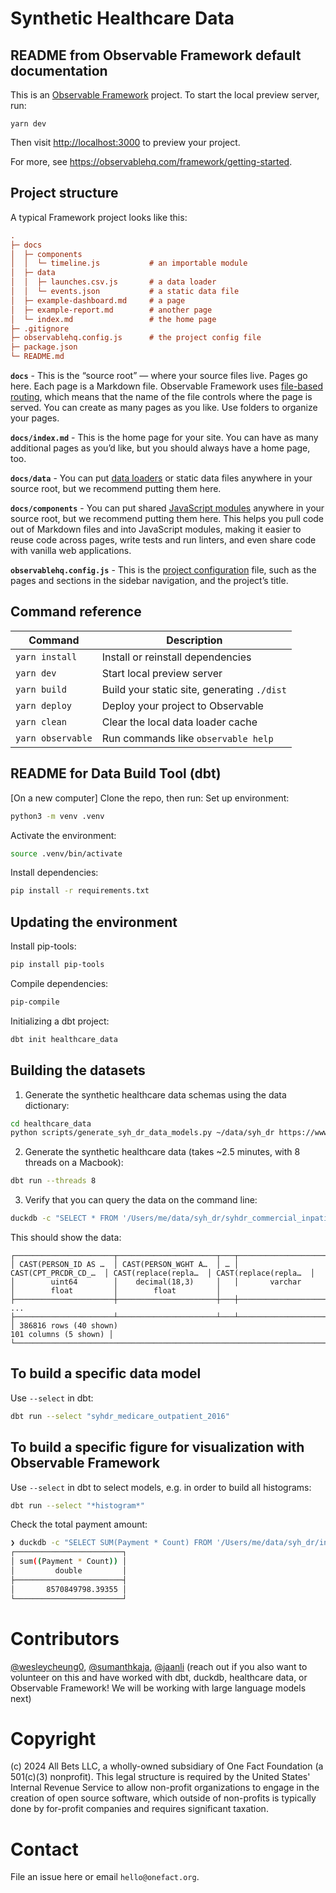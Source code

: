 # Synthetic Healthcare Data

## README from Observable Framework default documentation

This is an [Observable Framework](https://observablehq.com/framework) project. To start the local preview server, run:

```
yarn dev
```

Then visit <http://localhost:3000> to preview your project.

For more, see <https://observablehq.com/framework/getting-started>.

## Project structure

A typical Framework project looks like this:

```ini
.
├─ docs
│  ├─ components
│  │  └─ timeline.js           # an importable module
│  ├─ data
│  │  ├─ launches.csv.js       # a data loader
│  │  └─ events.json           # a static data file
│  ├─ example-dashboard.md     # a page
│  ├─ example-report.md        # another page
│  └─ index.md                 # the home page
├─ .gitignore
├─ observablehq.config.js      # the project config file
├─ package.json
└─ README.md
```

**`docs`** - This is the “source root” — where your source files live. Pages go here. Each page is a Markdown file. Observable Framework uses [file-based routing](https://observablehq.com/framework/routing), which means that the name of the file controls where the page is served. You can create as many pages as you like. Use folders to organize your pages.

**`docs/index.md`** - This is the home page for your site. You can have as many additional pages as you’d like, but you should always have a home page, too.

**`docs/data`** - You can put [data loaders](https://observablehq.com/framework/loaders) or static data files anywhere in your source root, but we recommend putting them here.

**`docs/components`** - You can put shared [JavaScript modules](https://observablehq.com/framework/javascript/imports) anywhere in your source root, but we recommend putting them here. This helps you pull code out of Markdown files and into JavaScript modules, making it easier to reuse code across pages, write tests and run linters, and even share code with vanilla web applications.

**`observablehq.config.js`** - This is the [project configuration](https://observablehq.com/framework/config) file, such as the pages and sections in the sidebar navigation, and the project’s title.

## Command reference

| Command           | Description                                              |
| ----------------- | -------------------------------------------------------- |
| `yarn install`            | Install or reinstall dependencies                        |
| `yarn dev`        | Start local preview server                               |
| `yarn build`      | Build your static site, generating `./dist`              |
| `yarn deploy`     | Deploy your project to Observable                        |
| `yarn clean`      | Clear the local data loader cache                        |
| `yarn observable` | Run commands like `observable help`                      |


## README for Data Build Tool (dbt)

[On a new computer]
Clone the repo, then run:
Set up environment:
```bash
python3 -m venv .venv 
```

Activate the environment:
```bash
source .venv/bin/activate
```

Install dependencies:
```bash
pip install -r requirements.txt
```

## Updating the environment

Install pip-tools:
```bash
pip install pip-tools
```

Compile dependencies:
```bash
pip-compile 
```

Initializing a dbt project:
```bash
dbt init healthcare_data
```

## Building the datasets

1. Generate the synthetic healthcare data schemas using the data dictionary:

```bash
cd healthcare_data
python scripts/generate_syh_dr_data_models.py ~/data/syh_dr https://www.ahrq.gov/sites/default/files/wysiwyg/data/SyH-DR-Codebook.pdf
```

2. Generate the synthetic healthcare data (takes ~2.5 minutes, with 8 threads on a Macbook):

```bash
dbt run --threads 8
```

3. Verify that you can query the data on the command line:

```bash
duckdb -c "SELECT * FROM '/Users/me/data/syh_dr/syhdr_commercial_inpatient_2016.parquet'"
```

This should show the data:

```
┌──────────────────────┬──────────────────────┬───┬──────────────────────┬──────────────────────┬──────────────────────┐
│ CAST(PERSON_ID AS …  │ CAST(PERSON_WGHT A…  │ … │ CAST(CPT_PRCDR_CD_…  │ CAST(replace(repla…  │ CAST(replace(repla…  │
│        uint64        │    decimal(18,3)     │   │       varchar        │        float         │        float         │
├──────────────────────┼──────────────────────┼───┼──────────────────────┼──────────────────────┼──────────────────────┤
...
├──────────────────────┴──────────────────────┴───┴──────────────────────┴──────────────────────┴──────────────────────┤
│ 386816 rows (40 shown)                                                                         101 columns (5 shown) │
└──────────────────────────────────────────────────────────────────────────────────────────────────────────────────────┘
```

## To build a specific data model

Use `--select` in dbt:

```bash
dbt run --select "syhdr_medicare_outpatient_2016"
```

## To build a specific figure for visualization with Observable Framework

Use `--select` in dbt to select models, e.g. in order to build all histograms:

```bash
dbt run --select "*histogram*"
```

Check the total payment amount:

```bash
❯ duckdb -c "SELECT SUM(Payment * Count) FROM '/Users/me/data/syh_dr/insurance_plan_payment_histogram.parquet'"
┌────────────────────────┐
│ sum((Payment * Count)) │
│         double         │
├────────────────────────┤
│       8570849798.39355 │
└────────────────────────┘
```

# Contributors

[@wesleycheung0](https://github.com/wesleycheung0), [@sumanthkaja](https://github.com/sumanthkaja), [@jaanli](https://github.com/jaanli) (reach out if you also want to volunteer on this and have worked with dbt, duckdb, healthcare data, or Observable Framework! We will be working with large language models next)

# Copyright
(c) 2024 All Bets LLC, a wholly-owned subsidiary of One Fact Foundation (a 501(c)(3) nonprofit). This legal structure is required by the United States' Internal Revenue Service to allow non-profit organizations to engage in the creation of open source software, which outside of non-profits is typically done by for-profit companies and requires significant taxation.

# Contact

File an issue here or email `hello@onefact.org`. 
